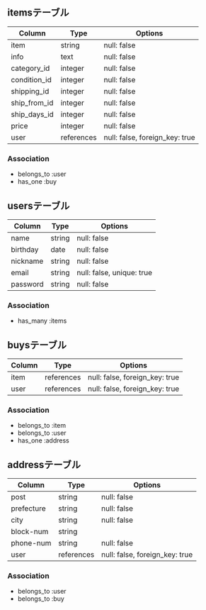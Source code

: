 ## itemsテーブル
|Column        |Type      |Options                       |
|--------------|----------|------------------------------|
|item          |string    |null: false                   |
|info          |text      |null: false                   |
|category_id   |integer   |null: false                   |
|condition_id  |integer   |null: false                   |
|shipping_id   |integer   |null: false                   |
|ship_from_id  |integer   |null: false                   |
|ship_days_id  |integer   |null: false                   |
|price         |integer   |null: false                   |
|user          |references|null: false, foreign_key: true|
### Association
- belongs_to :user
- has_one :buy


## usersテーブル
|Column     |Type  |Options                  |
|-----------|------|-------------------------|
|name       |string|null: false              |
|birthday   |date  |null: false              |
|nickname   |string|null: false              |
|email      |string|null: false, unique: true|
|password   |string|null: false              |
### Association
- has_many :items

## buysテーブル
|Column     |Type        |Options                       |
|-----------|------------|------------------------------|
|item       |references  |null: false, foreign_key: true|
|user       |references  |null: false, foreign_key: true|
### Association
- belongs_to :item
- belongs_to :user
- has_one :address

## addressテーブル
|Column     |Type        |Options                       |
|-----------|------------|------------------------------|
|post       |string      |null: false                   |
|prefecture |string      |null: false                   |
|city       |string      |null: false                   |
|block-num  |string      |                              |
|phone-num  |string      |null: false                   |
|user       |references  |null: false, foreign_key: true|
### Association
- belongs_to :user
- belongs_to :buy
